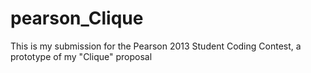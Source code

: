pearson_Clique
==============

This is my submission for the Pearson 2013 Student Coding Contest, a prototype of my "Clique" proposal
